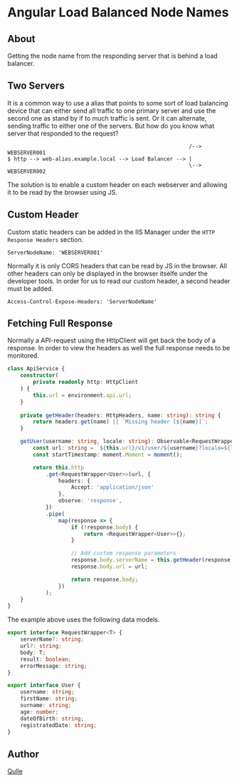 # Angular Load Balanced Node Names

## About

Getting the node name from the responding server that is behind a load balancer.

## Two Servers

It is a common way to use a alias that points to some sort of load balancing device that can either send all traffic to one primary server and use the second one as stand by if to much traffic is sent.  Or it can alternate, sending traffic to either one of the servers. But how do you know what server that responded to the request? 
```
                                                         /--> WEBSERVER001
$ http --> web-alias.example.local --> Load Balancer --> |
                                                         \--> WEBSERVER002
```

The solution is to enable a custom header on each webserver and allowing it to be read by the browser using JS.

## Custom Header

Custom static headers can be added in the IIS Manager under the `HTTP Response Headers` section. 
```
ServerNodeName: 'WEBSERVER001'
```

Normally it is only CORS headers that can be read by JS in the browser. All other headers can only be displayed in the browser itselfe under the developer tools. In order for us to read our custom header, a second header must be added.
```
Access-Control-Expose-Headers: 'ServerNodeName'
```

## Fetching Full Response

Normally a API-request using the HttpClient will get back the body of a response. In order to view the headers as well the full response needs to be monitored.
```typescript
class ApiService {
    constructor(
        private readonly http: HttpClient
    ) {
        this.url = environment.api.url;
    }
    
    private getHeader(headers: HttpHeaders, name: string): string {
        return headers.get(name) || `Missing header [${name}]`;
    }

    getUser(username: string, locale: string): Observable<RequestWrapper<User>> {
        const url: string = `${this.url}/v1/user/${username}?locale=${locale}`;
        const startTimestamp: moment.Moment = moment();

        return this.http
            .get<RequestWrapper<User>>(url, {
                headers: {
                    Accept: 'application/json'
                },
                observe: 'response',
            })
            .pipe(
                map(response => {
                    if (!response.body) {
                        return <RequestWrapper<User>>{};
                    }

                    // Add custom response parameters
                    response.body.serverName = this.getHeader(response.headers, 'ServerNodeName');
                    response.body.url = url;

                    return response.body;
                })
            );
    }
}
```

The example above uses the following data models.
```typescript
export interface RequestWrapper<T> {
    serverName?: string;
    url?: string;
    body: T;
    result: boolean;
    errorMessage: string;
}

export interface User {
    username: string;
    firstName: string;
    surname: string;
    age: number;
    dateOfBirth: string;
    registratedDate: string;
}
```

## Author
[Qulle](https://github.com/qulle/)
